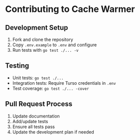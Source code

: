 # Contributing to Cache Warmer

## Development Setup

1. Fork and clone the repository
2. Copy `.env.example` to `.env` and configure
3. Run tests with `go test ./... -v`

## Testing

- Unit tests: `go test ./...`
- Integration tests: Require Turso credentials in `.env`
- Test coverage: `go test ./... -cover`

## Pull Request Process

1. Update documentation
2. Add/update tests
3. Ensure all tests pass
4. Update the development plan if needed
